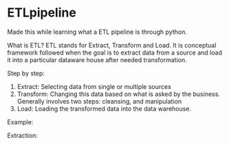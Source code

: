 # ETLpipeline
Made this while learning what a ETL pipeline is through python.

What is ETL?
ETL stands for Extract, Transform and Load. It is conceptual framework followed when the goal is to extract data from a source and load it into a particular dataware house after needed transformation.


Step by step:
1. Extract: Selecting data from single or multiple sources
2. Transform: Changing this data based on what is asked by the business. Generally involves two steps: cleansing, and manipulation    
3. Load: Loading the transformed data into the data warehouse.

Example:

Extraction: 
